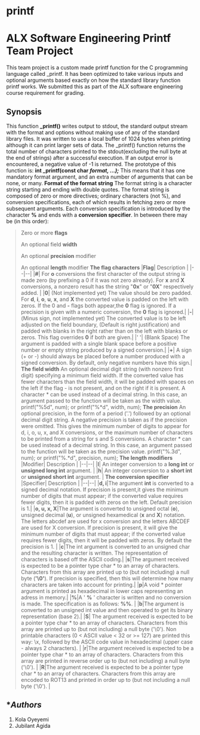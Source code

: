 # printf

# ALX Software Engineering Printf Team Project 
This team project is a custom made printf function for the C programming language called \_printf. It has been optimized to take various inputs and optional arguments based exactly on how the standard library function printf works. We submitted this as part of the ALX software engineering course requirement for grading. 
## **Synopsis** 
This function **\_printf()** writes output to stdout, the standard output stream with the format and options without making use of any of the standard library files. It was written to use a local buffer of 1024 bytes when printing although it can print larger sets of data. 
The \_printf() function returns the total number of characters printed to the stdout(excluding the null byte at the end of strings) after a successful execution. 
If an output error is encountered, a negative value of -1 is returned. 
The prototype of this function is: **int _printf(const char *format, ...);*** 
This means that it has one mandatory format argument, and an extra number of arguments that can be none, or many. 
**Format of the format string** 
The format string is a character string starting and ending with double quotes. The format string is composed of zero or more directives; ordinary characters (not %), and conversion specifications, each of which results in fetching zero or more subsequent arguments. 
Each conversion specification is introduced by the character **%** and ends with a **conversion specifier**. In between there may be (in this order): 
> Zero or more **flags** 
> 
> An optional field **width** 
> 
> An optional **precision** modifier 
> 
> An optional **length** modifier 
**The flag characters** 
|**Flag**| Description | 
|--|--| 
|**#**| For **o** conversions the first character of the output string is made zero (by prefixing a 0
if it was not zero already). For **x** and **X** conversions, a nonzero result has the string "**0x**" or "**0X**" respectively added. | 
|**0**| (Not implemented yet) The value should be zero padded. For **d**, **i**, **o**, **u**, **x**, and **X** the converted value is padded on the left with zeros. If the 0 and **-** flags both appear,the **0** flag is ignored. If a precision is given with a numeric conversion, the **0** flag is ignored.| 
|**-**|(Minus sign, not implemented yet) The converted value is to be left adjusted on the field boundary, (Default is right justification) and padded with blanks in the right rather than on the left with blanks or zeros. This flag overrides **0** if both are given.| 
|' '| (Blank Space) The argument is padded with a single blank space before a positive number or empty string produced by a signed conversion.| 
|**+**| A sign (+ or -) should always be placed before a number produced with a signed conversion. By default, only negative numbers have this sign.| 
**The field width** 
An optional decimal digit string (with nonzero first digit) specifying a minimum field width. If the converted value has fewer characters than the field width, it will be padded with spaces on the left if the flag - is not present, and on the right if it is present. A character * can be used instead of a decimal string. In this case, an argument passed to the function will be taken as the width value. 
printf("%5d", num); 
or 
printf("%*d", width, num); 
**The precision** 
An optional precision, in the form of a period ('.') followed by an optional decimal digit string. A negative precision is taken as if the precision were omitted. This gives the minimum number of digits to appear for d, i, o, u, x, and X conversions, or the maximum number of characters to be printed from a string for s and S conversions. A character * can be used instead of a decimal string. In this case, an argument passed to the function will be taken as the precision value. 
printf("%.3d", num); 
or 
printf("%.*d", precision, num);
**The length modifiers** 
|Modifier| Description | 
|--|--| 
|**l**| An integer conversion to a **long int** or **unsigned long int** argument. | |**h**| An integer conversion to a **short int** or **unsigned short int** argument. | 
**The conversion specifier** 
|Specifier| Description | 
|--|--| 
|**d, i**|The argument **int** is converted to a signed decimal notation. If precision is present,it gives the minimum number of digits that must appear; if the converted value requires fewer digits, then it is padded with zeros on the left. Default precision is 1.| 
|**o, u, x, X**|The argument is converted to unsigned octal (**o**), unsigned decimal (**u**), or unsigned hexamedical (**x** and **X**) notation. The letters abcdef are used for x conversion and the letters ABCDEF are used for X conversion. If precision is present, it will give the minimum number of digits that must appear; if the converted value requires fewer digits, then it will be padded with zeros. By default the precision is 1. | 
|**c**|The int argument is converted to an unsigned char and the resulting character is written. The representation of characters is based off the ASCII coding.| 
|**s**|The argument received is expected to be a pointer type char * to an array of characters. Characters from this array are printed up to (but not including) a null byte (**'\0'**). If precision is specified, then this will determine how many characters are taken into account for printing.| 
|**p**|A void * pointer argument is printed as hexadecimal in lower caps representing an adress in memory.| 
|**%**|A ' **%** ' character is written and no conversion is made. The specification is as follows: **%%**. | 
|**b**|The argument is converted to an unsigned int value and then operated to get its binary representation (base 2).| 
|**S**| The argument received is expected to be a pointer type char * to an array of characters. Characters from this array are printed up to (but not including) a null byte ('\0'). Non printable characters (0 < ASCII value < 32 or >= 127) are printed this way: \x, followed by the ASCII code value in hexadecimal (upper case - always 2 characters). | |**r**|The argument received is expected to be a pointer type char * to an array of characters. Characters from this array are printed in reverse order up to (but not including) a null byte ('\0'). | 
|**R**|The argument received is expected to be a pointer type char * to an array of characters. Characters from this array are encoded to ROT13 and printed in order up to (but not including a null byte ('\0'). | 

## **Authors*
1. Kola Oyeyemi
2. Jubilant Agida
